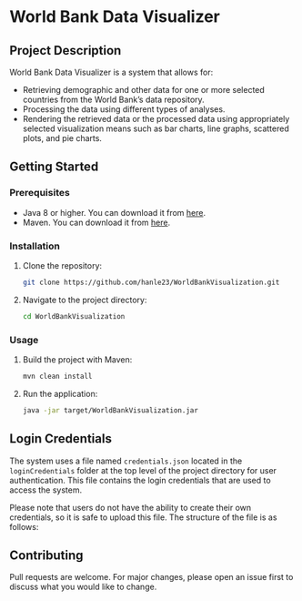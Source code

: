 # World Bank Data Visualizer

## Project Description

World Bank Data Visualizer is a system that allows for:

- Retrieving demographic and other data for one or more selected countries from the World Bank’s data repository.
- Processing the data using different types of analyses.
- Rendering the retrieved data or the processed data using appropriately selected visualization means such as bar charts, line graphs, scattered plots, and pie charts.

## Getting Started

### Prerequisites

- Java 8 or higher. You can download it from [here](https://adoptopenjdk.net/).
- Maven. You can download it from [here](https://maven.apache.org/download.cgi).

### Installation

1. Clone the repository:
   ```bash
   git clone https://github.com/hanle23/WorldBankVisualization.git
   ```
2. Navigate to the project directory:
   ```bash
   cd WorldBankVisualization
   ```

### Usage

1. Build the project with Maven:
   ```bash
   mvn clean install
   ```
2. Run the application:
   ```bash
   java -jar target/WorldBankVisualization.jar
   ```

## Login Credentials

The system uses a file named `credentials.json` located in the `loginCredentials` folder at the top level of the project directory for user authentication. This file contains the login credentials that are used to access the system.

Please note that users do not have the ability to create their own credentials, so it is safe to upload this file. The structure of the file is as follows:

## Contributing

Pull requests are welcome. For major changes, please open an issue first to discuss what you would like to change.

